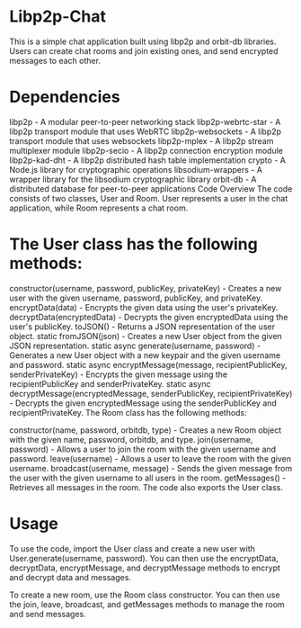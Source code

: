 # Libp2p-Chat
This is a simple chat application built using libp2p and orbit-db libraries. Users can create chat rooms and join existing ones, and send encrypted messages to each other.

# Dependencies
libp2p - A modular peer-to-peer networking stack
libp2p-webrtc-star - A libp2p transport module that uses WebRTC
libp2p-websockets - A libp2p transport module that uses websockets
libp2p-mplex - A libp2p stream multiplexer module
libp2p-secio - A libp2p connection encryption module
libp2p-kad-dht - A libp2p distributed hash table implementation
crypto - A Node.js library for cryptographic operations
libsodium-wrappers - A wrapper library for the libsodium cryptographic library
orbit-db - A distributed database for peer-to-peer applications
Code Overview
The code consists of two classes, User and Room. User represents a user in the chat application, while Room represents a chat room.

# The User class has the following methods:

constructor(username, password, publicKey, privateKey) - Creates a new user with the given username, password, publicKey, and privateKey.
encryptData(data) - Encrypts the given data using the user's privateKey.
decryptData(encryptedData) - Decrypts the given encryptedData using the user's publicKey.
toJSON() - Returns a JSON representation of the user object.
static fromJSON(json) - Creates a new User object from the given JSON representation.
static async generate(username, password) - Generates a new User object with a new keypair and the given username and password.
static async encryptMessage(message, recipientPublicKey, senderPrivateKey) - Encrypts the given message using the recipientPublicKey and senderPrivateKey.
static async decryptMessage(encryptedMessage, senderPublicKey, recipientPrivateKey) - Decrypts the given encryptedMessage using the senderPublicKey and recipientPrivateKey.
The Room class has the following methods:

constructor(name, password, orbitdb, type) - Creates a new Room object with the given name, password, orbitdb, and type.
join(username, password) - Allows a user to join the room with the given username and password.
leave(username) - Allows a user to leave the room with the given username.
broadcast(username, message) - Sends the given message from the user with the given username to all users in the room.
getMessages() - Retrieves all messages in the room.
The code also exports the User class.

# Usage
To use the code, import the User class and create a new user with User.generate(username, password). You can then use the encryptData, decryptData, encryptMessage, and decryptMessage methods to encrypt and decrypt data and messages.

To create a new room, use the Room class constructor. You can then use the join, leave, broadcast, and getMessages methods to manage the room and send messages.
